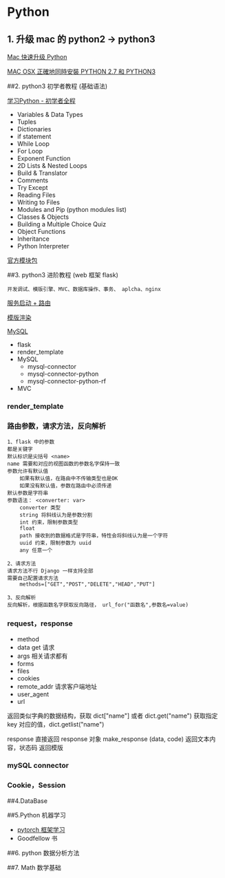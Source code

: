 # Python

## 1. 升级 mac 的 python2 -> python3 

[Mac 快速升级 Python](https://pigjian.com/article/mac-rapid-upgrade-python) 
	
[MAC OSX 正確地同時安裝 PYTHON 2.7 和 PYTHON3](https://stringpiggy.hpd.io/mac-osx-python3-dual-install/)
	
##2. python3 初学者教程 (基础语法)

[学习Python - 初学者全程](https://www.youtube.com/watch?v=rfscVS0vtbw)

- Variables & Data Types
- Tuples
- Dictionaries
- if statement
- While Loop
- For Loop
- Exponent Function
- 2D Lists & Nested Loops
- Build & Translator
- Comments
- Try Except
- Reading Files
- Writing to Files
- Modules and Pip (python modules list)
- Classes & Objects
- Building a Multiple Choice Quiz
- Object Functions
- Inheritance
- Python Interpreter

[官方模块包](https://docs.python.org/3/py-modindex.html)

##3. python3 进阶教程 (web 框架 flask)

```
开发调试、模版引擎、MVC、数据库操作、事务、 aplcha、nginx
```

[服务启动 + 路由](https://www.youtube.com/watch?v=MwZwr5Tvyxo&t=22s)

[模版渲染](https://www.youtube.com/watch?v=QnDWIZuWYW0)

[MySQL](https://www.youtube.com/watch?v=x7SwgcpACng&index=1&list=PLB5jA40tNf3tRMbTpBA0N7lfDZNLZAa9G)


- flask
- render_template
- MySQL
	- mysql-connector
	- mysql-connector-python
	- mysql-connector-python-rf
- MVC

### render_template

### 路由参数，请求方法，反向解析

```
1、flask 中的参数
都是关键字
默认标识是尖括号 <name>
name 需要和对应的视图函数的参数名字保持一致
参数允许有默认值
	如果有默认值，在路由中不传输类型也是OK
	如果没有默认值，参数在路由中必须传递
默认参数是字符串
参数语法： <converter: var>
	converter 类型
	string 将斜线认为是参数分割
	int 约束，限制参数类型
	float
	path 接收到的数据格式是字符串，特性会将斜线认为是一个字符
	uuid 约束，限制参数为 uuid
	any 任意一个
```

```
2、请求方法
请求方法不行 Django 一样支持全部
需要自己配置请求方法
	methods=["GET","POST","DELETE","HEAD","PUT"]
```

```
3、反向解析
反向解析，根据函数名字获取反向路径， url_for("函数名",参数名=value)

```

### request，response

- method
- data get 请求
- args 相关请求都有
- forms
- files
- cookies
- remote_addr 请求客户端地址
- user_agent
- url 

返回类似字典的数据结构，获取  dict["name"] 或者 dict.get("name")
获取指定 key 对应的值，dict.getlist("name")


response
直接返回 response 对象
make_response (data, code)
返回文本内容，状态码
返回模版

### mySQL connector

### Cookie，Session




##4.DataBase 

##5.Python 机器学习

- [pytorch 框架学习](https://www.youtube.com/watch?v=wnKgOd3NdzA&list=PLXO45tsB95cJxT0mL0P3-G0rBcLSvVkKH&index=5)
- Goodfellow 书

##6. python 数据分析方法

##7. Math 数学基础


